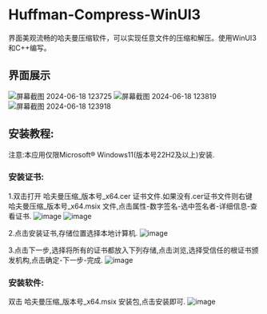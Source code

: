 # Huffman-Compress-WinUI3
界面美观流畅的哈夫曼压缩软件，可以实现任意文件的压缩和解压。使用WinUI3和C++编写。

## 界面展示
![屏幕截图 2024-06-18 123725](https://github.com/LanZhan-Harmony/Huffman-Compress-WinUI3/assets/146210377/082f9f57-190c-4c9c-8767-fbf70ee569c6)
![屏幕截图 2024-06-18 123819](https://github.com/LanZhan-Harmony/Huffman-Compress-WinUI3/assets/146210377/a3d4e943-3862-4d0d-9691-3e692257c7df)
![屏幕截图 2024-06-18 123918](https://github.com/LanZhan-Harmony/Huffman-Compress-WinUI3/assets/146210377/b85baf4c-7a65-4769-b113-8924e2c5cc6b)

## 安装教程:
注意:本应用仅限Microsoft® Windows11(版本号22H2及以上)安装.

### 安装证书:
1.双击打开 哈夫曼压缩_版本号_x64.cer 证书文件.如果没有.cer证书文件则右键 哈夫曼压缩_版本号_x64.msix 文件,点击属性-数字签名-选中签名者-详细信息-查看证书.
![image](https://github.com/user-attachments/assets/314833fd-7d34-463b-bf91-28d14753911c)
![image](https://github.com/user-attachments/assets/29ea405c-a0ab-4363-9885-7eb7762cd656)

2.点击安装证书,存储位置选择本地计算机.
![image](https://github.com/user-attachments/assets/c9ca0085-4d91-4881-b30e-04ec92267045)

3.点击下一步,选择将所有的证书都放入下列存储,点击浏览,选择受信任的根证书颁发机构,点击确定-下一步-完成.
![image](https://github.com/user-attachments/assets/42f69631-3372-47f9-a7fc-5725c9520697)

### 安装软件:
双击 哈夫曼压缩_版本号_x64.msix 安装包,点击安装即可.
![image](https://github.com/user-attachments/assets/fe1cbc66-d4bf-4ff3-bb92-6f77960065d4)
